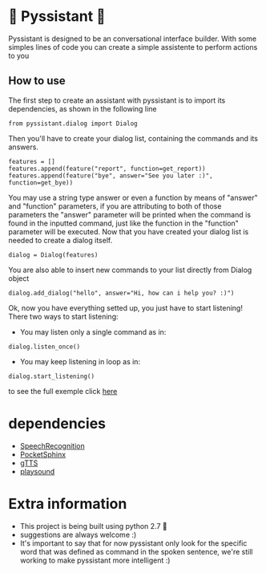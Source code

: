# :snake: Pyssistant :snake:

Pyssistant is designed to be an conversational interface builder. With some simples lines of code you can create a simple assistente to perform actions to you

## How to use

The first step to create an assistant with pyssistant is to import its dependencies, as shown in the following line

```
from pyssistant.dialog import Dialog
```

Then you'll have to create your dialog list, containing the commands and its answers.

```
features = []
features.append(feature("report", function=get_report))
features.append(feature("bye", answer="See you later :)", function=get_bye))
```

You may use a string type answer or even a function by means of "answer" and "function" parameters, if you are attributing to both of those parameters the "answer" parameter will be printed when the command is found in the inputted command, just like the function in the "function" parameter will be executed. Now that you have created your dialog list is needed to create a dialog itself.

```
dialog = Dialog(features)
```

You are also able to insert new commands to your list directly from Dialog object

```
dialog.add_dialog("hello", answer="Hi, how can i help you? :)")
```

Ok, now you have everything setted up, you just have to start listening! There two ways to start listening:

* You may listen only a single command as in:

```
dialog.listen_once()
```

* You may keep listening in loop as in:

```
dialog.start_listening()
```

to see the full exemple click [here](https://github.com/Lucasfrota/pyssistant/blob/master/src/main.py)

# dependencies

* [SpeechRecognition](https://pypi.python.org/pypi/SpeechRecognition/)
* [PocketSphinx](https://github.com/cmusphinx/pocketsphinx)
* [gTTS](https://pypi.python.org/pypi/gTTS)
* [playsound](https://pypi.python.org/pypi/playsound/1.2.1)

# Extra information

* This project is being built using python 2.7 :snake:
* suggestions are always welcome :)
* It's important to say that for now pyssistant only look for the specific word that was defined as command in the spoken sentence, we're still working to make pyssistant more intelligent :)
